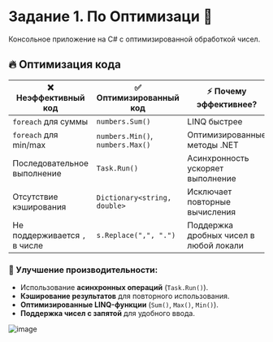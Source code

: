 # Задание 1. По Оптимизаци 🚀

Консольное приложение на C# с оптимизированной обработкой чисел.

## 🔥 Оптимизация кода

| ❌ Неэффективный код | ✅ Оптимизированный код | ⚡ Почему эффективнее? |
|----------------------|------------------------|------------------------|
| `foreach` для суммы | `numbers.Sum()` | LINQ быстрее |
| `foreach` для min/max | `numbers.Min()`, `numbers.Max()` | Оптимизированные методы .NET |
| Последовательное выполнение | `Task.Run()` | Асинхронность ускоряет выполнение |
| Отсутствие кэширования | `Dictionary<string, double>` | Исключает повторные вычисления |
| Не поддерживается `,` в числе | `s.Replace(",", ".")` | Поддержка дробных чисел в любой локали |

### 🚀 Улучшение производительности:
- Использование **асинхронных операций** (`Task.Run()`).
- **Кэширование результатов** для повторного использования.
- **Оптимизированные LINQ-функции** (`Sum()`, `Max()`, `Min()`).
- **Поддержка чисел с запятой** для удобного ввода.

![image](https://github.com/user-attachments/assets/0fb33668-f088-4133-8202-d2795882b708)


